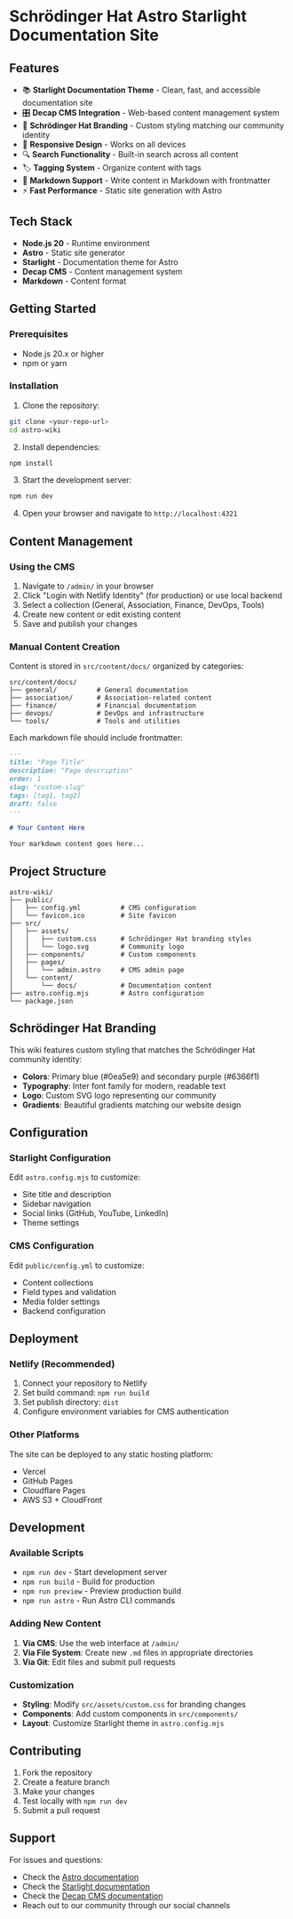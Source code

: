 # Schrödinger Hat Astro Starlight Documentation Site

## Features

- 📚 **Starlight Documentation Theme** - Clean, fast, and accessible documentation site
- 🎛️ **Decap CMS Integration** - Web-based content management system
- 🎨 **Schrödinger Hat Branding** - Custom styling matching our community identity
- 📱 **Responsive Design** - Works on all devices
- 🔍 **Search Functionality** - Built-in search across all content
- 🏷️ **Tagging System** - Organize content with tags
- 📝 **Markdown Support** - Write content in Markdown with frontmatter
- ⚡ **Fast Performance** - Static site generation with Astro

## Tech Stack

- **Node.js 20** - Runtime environment
- **Astro** - Static site generator
- **Starlight** - Documentation theme for Astro
- **Decap CMS** - Content management system
- **Markdown** - Content format

## Getting Started

### Prerequisites

- Node.js 20.x or higher
- npm or yarn

### Installation

1. Clone the repository:
```bash
git clone <your-repo-url>
cd astro-wiki
```

2. Install dependencies:
```bash
npm install
```

3. Start the development server:
```bash
npm run dev
```

4. Open your browser and navigate to `http://localhost:4321`

## Content Management

### Using the CMS

1. Navigate to `/admin/` in your browser
2. Click "Login with Netlify Identity" (for production) or use local backend
3. Select a collection (General, Association, Finance, DevOps, Tools)
4. Create new content or edit existing content
5. Save and publish your changes

### Manual Content Creation

Content is stored in `src/content/docs/` organized by categories:

```
src/content/docs/
├── general/          # General documentation
├── association/      # Association-related content
├── finance/          # Financial documentation
├── devops/           # DevOps and infrastructure
└── tools/            # Tools and utilities
```

Each markdown file should include frontmatter:

```markdown
---
title: "Page Title"
description: "Page description"
order: 1
slug: "custom-slug"
tags: [tag1, tag2]
draft: false
---

# Your Content Here

Your markdown content goes here...
```

## Project Structure

```
astro-wiki/
├── public/
│   ├── config.yml          # CMS configuration
│   └── favicon.ico         # Site favicon
├── src/
│   ├── assets/
│   │   ├── custom.css      # Schrödinger Hat branding styles
│   │   └── logo.svg        # Community logo
│   ├── components/         # Custom components
│   ├── pages/
│   │   └── admin.astro     # CMS admin page
│   └── content/
│       └── docs/           # Documentation content
├── astro.config.mjs        # Astro configuration
└── package.json
```

## Schrödinger Hat Branding

This wiki features custom styling that matches the Schrödinger Hat community identity:

- **Colors**: Primary blue (#0ea5e9) and secondary purple (#6366f1)
- **Typography**: Inter font family for modern, readable text
- **Logo**: Custom SVG logo representing our community
- **Gradients**: Beautiful gradients matching our website design

## Configuration

### Starlight Configuration

Edit `astro.config.mjs` to customize:
- Site title and description
- Sidebar navigation
- Social links (GitHub, YouTube, LinkedIn)
- Theme settings

### CMS Configuration

Edit `public/config.yml` to customize:
- Content collections
- Field types and validation
- Media folder settings
- Backend configuration

## Deployment

### Netlify (Recommended)

1. Connect your repository to Netlify
2. Set build command: `npm run build`
3. Set publish directory: `dist`
4. Configure environment variables for CMS authentication

### Other Platforms

The site can be deployed to any static hosting platform:
- Vercel
- GitHub Pages
- Cloudflare Pages
- AWS S3 + CloudFront

## Development

### Available Scripts

- `npm run dev` - Start development server
- `npm run build` - Build for production
- `npm run preview` - Preview production build
- `npm run astro` - Run Astro CLI commands

### Adding New Content

1. **Via CMS**: Use the web interface at `/admin/`
2. **Via File System**: Create new `.md` files in appropriate directories
3. **Via Git**: Edit files and submit pull requests

### Customization

- **Styling**: Modify `src/assets/custom.css` for branding changes
- **Components**: Add custom components in `src/components/`
- **Layout**: Customize Starlight theme in `astro.config.mjs`

## Contributing

1. Fork the repository
2. Create a feature branch
3. Make your changes
4. Test locally with `npm run dev`
5. Submit a pull request

## Support

For issues and questions:
- Check the [Astro documentation](https://docs.astro.build/)
- Check the [Starlight documentation](https://starlight.astro.build/)
- Check the [Decap CMS documentation](https://decapcms.org/)
- Reach out to our community through our social channels
